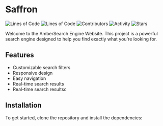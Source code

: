 # Saffron

![Lines of Code](https://sloc.xyz/github/AmberSearcher/saffron/?category=code)
![Lines of Code](https://shields.io/github/languages/code-size/AmberSearcher/saffron)
![Contributors](https://img.shields.io/github/contributors/AmberSearcher/saffron)
![Activity](https://img.shields.io/github/commit-activity/m/AmberSearcher/saffron)
![Stars](https://img.shields.io/github/stars/AmberSearcher/saffron)

Welcome to the AmberSearch Engine Website. This project is a powerful search engine designed to help you find exactly what you're looking for.

## Features

- Customizable search filters
- Responsive design
- Easy navigation
- Real-time search results
- Real-time search resultsc

## Installation

To get started, clone the repository and install the dependencies:
